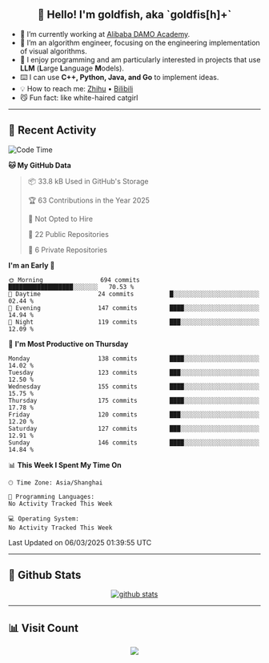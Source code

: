 
<h2 align="center">👋 Hello! I'm goldfish, aka `goldfis[h]+`</h2>

- 📍 I’m currently working at [Alibaba DAMO Academy](https://damo.alibaba.com/).  
- 🌱 I’m an algorithm engineer, focusing on the engineering implementation of visual algorithms.  
- 💬 I enjoy programming and am particularly interested in projects that use **LLM** (**L**arge **L**anguage **M**odels).   
- ⌨️ I can use **C++, Python, Java, and Go** to implement ideas.  
- 💡 How to reach me: [Zhihu](https://www.zhihu.com/people/goldfishh) • [Bilibili](https://space.bilibili.com/11349246)  
- 😼 Fun fact: like white-haired catgirl  

-------

## 🔧 Recent Activity

<!--START_SECTION:waka-->
![Code Time](http://img.shields.io/badge/Code%20Time-94%20hrs%2013%20mins-blue)

**🐱 My GitHub Data** 

> 📦 33.8 kB Used in GitHub's Storage 
 > 
> 🏆 63 Contributions in the Year 2025
 > 
> 🚫 Not Opted to Hire
 > 
> 📜 22 Public Repositories 
 > 
> 🔑 6 Private Repositories 
 > 
**I'm an Early 🐤** 

```text
🌞 Morning                694 commits         ██████████████████░░░░░░░   70.53 % 
🌆 Daytime                24 commits          █░░░░░░░░░░░░░░░░░░░░░░░░   02.44 % 
🌃 Evening                147 commits         ████░░░░░░░░░░░░░░░░░░░░░   14.94 % 
🌙 Night                  119 commits         ███░░░░░░░░░░░░░░░░░░░░░░   12.09 % 
```
📅 **I'm Most Productive on Thursday** 

```text
Monday                   138 commits         ████░░░░░░░░░░░░░░░░░░░░░   14.02 % 
Tuesday                  123 commits         ███░░░░░░░░░░░░░░░░░░░░░░   12.50 % 
Wednesday                155 commits         ████░░░░░░░░░░░░░░░░░░░░░   15.75 % 
Thursday                 175 commits         ████░░░░░░░░░░░░░░░░░░░░░   17.78 % 
Friday                   120 commits         ███░░░░░░░░░░░░░░░░░░░░░░   12.20 % 
Saturday                 127 commits         ███░░░░░░░░░░░░░░░░░░░░░░   12.91 % 
Sunday                   146 commits         ████░░░░░░░░░░░░░░░░░░░░░   14.84 % 
```


📊 **This Week I Spent My Time On** 

```text
🕑︎ Time Zone: Asia/Shanghai

💬 Programming Languages: 
No Activity Tracked This Week

💻 Operating System: 
No Activity Tracked This Week
```


 Last Updated on 06/03/2025 01:39:55 UTC
<!--END_SECTION:waka-->

-------

## 📆 Github Stats

<p align="center">
    <a href="https://github.com/anuraghazra/github-readme-stats">
      <img src="https://github-readme-stats.vercel.app/api?username=goldfishh&show_icons=true&theme=dracula" alt="github stats" />
    </a>
</p>

-------

## 📊 Visit Count

<p align="center">
  <a href="https://count.getloli.com/"><img src="https://count.getloli.com/get/@:goldfishh?theme=rule34"></a>
</p>
